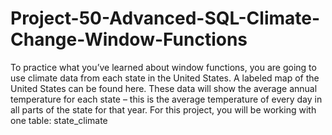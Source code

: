 # Project-50-Advanced-SQL-Climate-Change-Window-Functions
To practice what you’ve learned about window functions, you are going to use climate data from each state in the United States. A labeled map of the United States can be found here.  These data will show the average annual temperature for each state – this is the average temperature of every day in all parts of the state for that year.  For this project, you will be working with one table:  state_climate
